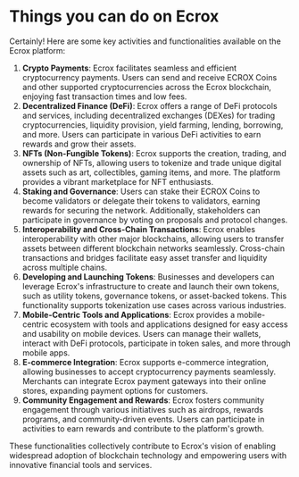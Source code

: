 # Things you can do on Ecrox

Certainly! Here are some key activities and functionalities available on the Ecrox platform:

1. **Crypto Payments**: Ecrox facilitates seamless and efficient cryptocurrency payments. Users can send and receive ECROX Coins and other supported cryptocurrencies across the Ecrox blockchain, enjoying fast transaction times and low fees.
2. **Decentralized Finance (DeFi)**: Ecrox offers a range of DeFi protocols and services, including decentralized exchanges (DEXes) for trading cryptocurrencies, liquidity provision, yield farming, lending, borrowing, and more. Users can participate in various DeFi activities to earn rewards and grow their assets.
3. **NFTs (Non-Fungible Tokens)**: Ecrox supports the creation, trading, and ownership of NFTs, allowing users to tokenize and trade unique digital assets such as art, collectibles, gaming items, and more. The platform provides a vibrant marketplace for NFT enthusiasts.
4. **Staking and Governance**: Users can stake their ECROX Coins to become validators or delegate their tokens to validators, earning rewards for securing the network. Additionally, stakeholders can participate in governance by voting on proposals and protocol changes.
5. **Interoperability and Cross-Chain Transactions**: Ecrox enables interoperability with other major blockchains, allowing users to transfer assets between different blockchain networks seamlessly. Cross-chain transactions and bridges facilitate easy asset transfer and liquidity across multiple chains.
6. **Developing and Launching Tokens**: Businesses and developers can leverage Ecrox's infrastructure to create and launch their own tokens, such as utility tokens, governance tokens, or asset-backed tokens. This functionality supports tokenization use cases across various industries.
7. **Mobile-Centric Tools and Applications**: Ecrox provides a mobile-centric ecosystem with tools and applications designed for easy access and usability on mobile devices. Users can manage their wallets, interact with DeFi protocols, participate in token sales, and more through mobile apps.
8. **E-commerce Integration**: Ecrox supports e-commerce integration, allowing businesses to accept cryptocurrency payments seamlessly. Merchants can integrate Ecrox payment gateways into their online stores, expanding payment options for customers.
9. **Community Engagement and Rewards**: Ecrox fosters community engagement through various initiatives such as airdrops, rewards programs, and community-driven events. Users can participate in activities to earn rewards and contribute to the platform's growth.

These functionalities collectively contribute to Ecrox's vision of enabling widespread adoption of blockchain technology and empowering users with innovative financial tools and services.
